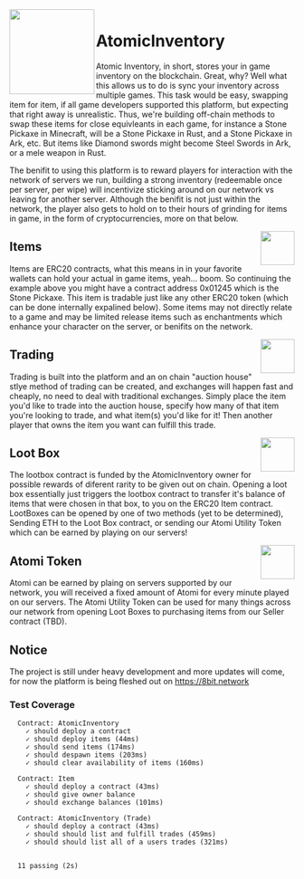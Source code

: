 <img src="https://i.imgur.com/FGdJ7Av.png" data-canonical-src="https://i.imgur.com/FGdJ7Av.png" width="150" align="left" />

# AtomicInventory

Atomic Inventory, in short, stores your in game inventory on the blockchain. Great, why? Well what this allows us to do is sync your inventory across multiple games. This task would be easy, swapping item for item, if all game developers supported this platform, but expecting that right away is unrealistic. Thus, we're building off-chain methods to swap these items for close equivleants in each game, for instance a Stone Pickaxe in Minecraft, will be a Stone Pickaxe in Rust, and a Stone Pickaxe in Ark, etc. But items like Diamond swords might become Steel Swords in Ark, or a mele weapon in Rust. 

The benifit to using this platform is to reward players for interaction with the network of servers we run, building a strong inventory (redeemable once per server, per wipe) will incentivize sticking around on our network vs leaving for another server. Although the benifit is not just within the network, the player also gets to hold on to their hours of grinding for items in game, in the form of cryptocurrencies, more on that below.




<img src="https://wiki.teamfortress.com/w/images/thumb/0/00/Group_of_Bundles.png/300px-Group_of_Bundles.png?t=20110605085123" data-canonical-src="https://wiki.teamfortress.com/w/images/thumb/0/00/Group_of_Bundles.png/300px-Group_of_Bundles.png?t=20110605085123" width="60" align="right" />

## Items

Items are ERC20 contracts, what this means in in your favorite wallets can hold your actual in game items, yeah... boom. So continuing the example above you might have a contract address 0x01245 which is the Stone Pickaxe. This item is tradable just like any other ERC20 token (which can be done internally expalined below). Some items may not directly relate to a game and may be limited release items such as enchantments which enhance your character on the server, or benifits on the network. 




<img src="http://icons.iconarchive.com/icons/aha-soft/large-home/512/Retail-shop-icon.png" data-canonical-src="http://icons.iconarchive.com/icons/aha-soft/large-home/512/Retail-shop-icon.png" width="60" align="right" />

## Trading

Trading is built into the platform and an on chain "auction house" stlye method of trading can be created, and exchanges will happen fast and cheaply, no need to deal with traditional exchanges. Simply place the item you'd like to trade into the auction house, specify how many of that item you're looking to trade, and what item(s) you'd like for it! Then another player that owns the item you want can fulfill this trade.



<img src="https://netdna.webdesignerdepot.com/uploads6/creative-app-icons/03-app.jpg" data-canonical-src="https://netdna.webdesignerdepot.com/uploads6/creative-app-icons/03-app.jpg" width="60" align="right" />

## Loot Box

The lootbox contract is funded by the AtomicInventory owner for possible rewards of diferent rarity to be given out on chain. Opening a loot box essentially just  triggers the lootbox contract to transfer it's balance of items that were chosen in that box, to you on the ERC20 Item contract. LootBoxes can be opened by one of two methods (yet to be determined), Sending ETH to the Loot Box contract, or sending our Atomi Utility Token which can be earned by playing on our servers!


<img src="https://i.imgur.com/FGdJ7Av.png" data-canonical-src="https://i.imgur.com/FGdJ7Av.png" width="60" align="right" />

## Atomi Token

Atomi can be earned by plaing on servers supported by our network, you will received a fixed amount of Atomi for every minute played on our servers. The Atomi Utility Token can be used for many things across our network from opening Loot Boxes to purchasing items from our Seller contract (TBD).


## Notice

The project is still under heavy development and more updates will come, for now the platform is being fleshed out on https://8bit.network


### Test Coverage
```
  Contract: AtomicInventory
    ✓ should deploy a contract
    ✓ should deploy items (44ms)
    ✓ should send items (174ms)
    ✓ should despawn items (203ms)
    ✓ should clear availability of items (160ms)

  Contract: Item
    ✓ should deploy a contract (43ms)
    ✓ should give owner balance
    ✓ should exchange balances (101ms)

  Contract: AtomicInventory (Trade)
    ✓ should deploy a contract (43ms)
    ✓ should should list and fulfill trades (459ms)
    ✓ should should list all of a users trades (321ms)


  11 passing (2s)
```
